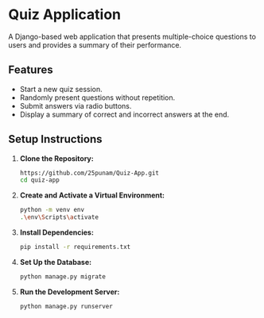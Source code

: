 

# Quiz Application

A Django-based web application that presents multiple-choice questions to users and provides a summary of their performance.

## Features

- Start a new quiz session.
- Randomly present questions without repetition.
- Submit answers via radio buttons.
- Display a summary of correct and incorrect answers at the end.


## Setup Instructions

1. **Clone the Repository:**
   ```bash
   https://github.com/25punam/Quiz-App.git
   cd quiz-app

2. **Create and Activate a Virtual Environment:**
   ```bash
   python -m venv env
   .\env\Scripts\activate

4. **Install Dependencies:**
   ```bash
   pip install -r requirements.txt

6. **Set Up the Database:**
   ```bash
   python manage.py migrate

8. **Run the Development Server:**
   ```bash
   python manage.py runserver






 
